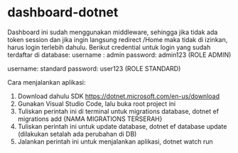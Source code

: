 # dashboard-dotnet
Dashboard ini sudah menggunakan middleware, sehingga jika tidak ada token session dan jika ingin langsung redirect /Home maka tidak di izinkan, harus login terlebih dahulu. Berikut credential untuk login yang sudah terdaftar di database:
username : admin
password: admin123 (ROLE ADMIN)

username: standard
password: user123 (ROLE STANDARD)

Cara menjalankan aplikasi:
1. Download dahulu SDK https://dotnet.microsoft.com/en-us/download
2. Gunakan Visual Studio Code, lalu buka root project ini
3. Tuliskan perintah ini di terminal untuk migrations database, dotnet ef migrations add {NAMA MIGRATIONS TERSERAH}
4. Tuliskan perintah ini untuk update database, dotnet ef database update (dilakukan setalah ada perubahan di DB)
5. Jalankan perintah ini untuk menjalankan aplikasi, dotnet watch run
